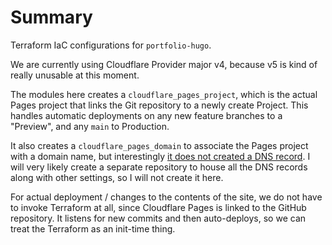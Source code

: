 # Summary
Terraform IaC configurations for `portfolio-hugo`.

We are currently using Cloudflare Provider major v4, because v5 is kind of really unusable at this moment.

The modules here creates a `cloudflare_pages_project`, which is the actual Pages project that links the Git repository to a newly create Project. This handles automatic deployments on any new feature branches to a "Preview", and any `main` to Production.

It also creates a `cloudflare_pages_domain` to associate the Pages project with a domain name, but interestingly [it does not created a DNS record](https://registry.terraform.io/providers/cloudflare/cloudflare/4.52.0/docs/resources/pages_domain). I will very likely create a separate repository to house all the DNS records along with other settings, so I will not create it here.

For actual deployment / changes to the contents of the site, we do not have to invoke Terraform at all, since Cloudflare Pages is linked to the GitHub repository. It listens for new commits and then auto-deploys, so we can treat the Terraform as an init-time thing.